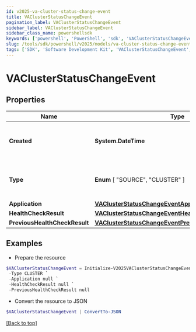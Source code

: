 ```yaml
---
id: v2025-va-cluster-status-change-event
title: VAClusterStatusChangeEvent
pagination_label: VAClusterStatusChangeEvent
sidebar_label: VAClusterStatusChangeEvent
sidebar_class_name: powershellsdk
keywords: ['powershell', 'PowerShell', 'sdk', 'VAClusterStatusChangeEvent', 'V2025VAClusterStatusChangeEvent'] 
slug: /tools/sdk/powershell/v2025/models/va-cluster-status-change-event
tags: ['SDK', 'Software Development Kit', 'VAClusterStatusChangeEvent', 'V2025VAClusterStatusChangeEvent']
---
```



# VAClusterStatusChangeEvent

## Properties

Name | Type | Description | Notes
------------ | ------------- | ------------- | -------------
**Created** | **System.DateTime** | The date and time the status change occurred. | [required]
**Type** |  **Enum** [  "SOURCE",    "CLUSTER" ] | The type of the object that initiated this event. | [required]
**Application** | [**VAClusterStatusChangeEventApplication**](va-cluster-status-change-event-application) |  | [required]
**HealthCheckResult** | [**VAClusterStatusChangeEventHealthCheckResult**](va-cluster-status-change-event-health-check-result) |  | [required]
**PreviousHealthCheckResult** | [**VAClusterStatusChangeEventPreviousHealthCheckResult**](va-cluster-status-change-event-previous-health-check-result) |  | [required]

## Examples

- Prepare the resource
```powershell
$VAClusterStatusChangeEvent = Initialize-V2025VAClusterStatusChangeEvent  -Created 2020-06-29T22:01:50.474Z `
 -Type CLUSTER `
 -Application null `
 -HealthCheckResult null `
 -PreviousHealthCheckResult null
```

- Convert the resource to JSON
```powershell
$VAClusterStatusChangeEvent | ConvertTo-JSON
```


[[Back to top]](#) 

